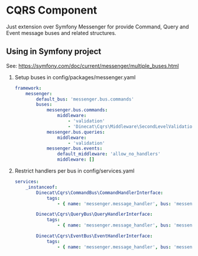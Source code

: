 # CQRS Component

Just extension over Symfony Messenger for provide Command, Query and Event message buses and related structures.

## Using in Symfony project

See: https://symfony.com/doc/current/messenger/multiple_buses.html

1. Setup buses in config/packages/messenger.yaml

    ```yaml
    framework:
        messenger:
            default_bus: 'messenger.bus.commands'
            buses:
                messenger.bus.commands:
                    middleware:
                        - 'validation'
                        - 'Dinecat\Cqrs\Middleware\SecondLevelValidationMiddleware' # If you need second level.
                messenger.bus.queries:
                    middleware:
                        - 'validation'
                messenger.bus.events:
                    default_middleware: 'allow_no_handlers'
                    middleware: []
    ```

2. Restrict handlers per bus in config/services.yaml

    ```yaml
    services:
        _instanceof:
            Dinecat\Cqrs\CommandBus\CommandHandlerInterface:
                tags:
                    - { name: 'messenger.message_handler', bus: 'messenger.bus.commands' }
    
            Dinecat\Cqrs\QueryBus\QueryHandlerInterface:
                tags:
                    - { name: 'messenger.message_handler', bus: 'messenger.bus.queries' }
    
            Dinecat\Cqrs\EventBus\EventHandlerInterface:
                tags:
                    - { name: 'messenger.message_handler', bus: 'messenger.bus.events' }
    ```
